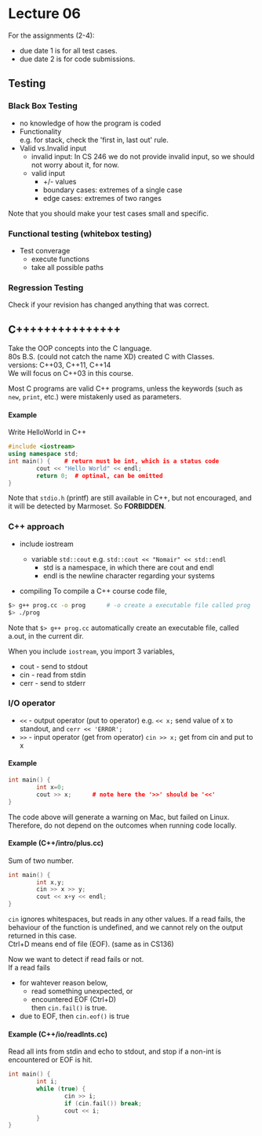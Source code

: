 # Lecture 06

For the assignments (2-4):    
* due date 1 is for all test cases.  
* due date 2 is for code submissions.

## Testing 
### Black Box Testing
- no knowledge of how the program is coded
- Functionality  
	e.g. for stack, check the 'first in, last out' rule.  
- Valid vs.Invalid input
	* invalid input: In CS 246 we do not provide invalid input, so we should not worry about it, for now. 
	* valid input
		* +/- values
		* boundary cases: extremes of a single case
		* edge cases: extremes of two ranges

Note that you should make your test cases small and specific.

### Functional testing (whitebox testing)
* Test converage 
	* execute functions
	* take all possible paths

### Regression Testing
Check if your revision has changed anything that was correct.


## C+++++++++++++++
Take the OOP concepts into the C language.   
80s B.S. (could not catch the name XD) created C with Classes.   
versions: C++03, C++11, C++14   
We will focus on C++03 in this course.   

Most C programs are valid C++ programs, unless the keywords (such as `new`, `print`, etc.) 
were mistakenly used as parameters.

#### Example
Write HelloWorld in C++  
``` c++
#include <iostream>
using namespace std;
int main() {    # return must be int, which is a status code
		cout << "Hello World" << endl;
		return 0;  # optinal, can be omitted 
}
```

Note that `stdio.h` (printf) are still available in C++, but not encouraged, 
and it will be detected by Marmoset. So **FORBIDDEN**.

### C++ approach  
* include iostream
	* variable  `std::cout`
	  e.g. `std::cout << "Nomair" << std::endl`  
		* std is a namespace, in which there are cout and endl
		* endl is the newline character regarding your systems

* compiling
To compile a C++ course code file,  
``` bash
$> g++ prog.cc -o prog		# -o create a executable file called prog
$> ./prog
```

Note that `$> g++ prog.cc` automatically create an executable file, called 
a.out, in the current dir.

When you include `iostream`, you import 3 variables, 
* cout - send to stdout
* cin - read from stdin
* cerr - send to stderr

### I/O operator
* `<<` - output operator (put to operator)
	e.g. `<< x;` send value of x to standout, and
	`cerr << 'ERROR';`
* `>>` - input operator (get from operator)
	`cin >> x;` get from cin and put to x

#### Example

``` c++
int main() {
		int x=0;
		cout >> x;		# note here the '>>' should be '<<'
}
```

The code above will generate a warning on Mac, but failed on Linux.   
Therefore, do not depend on the outcomes when running code locally.

#### Example (C++/intro/plus.cc)
Sum of two number.
``` c++
int main() {
		int x,y;
		cin >> x >> y;
		cout << x+y << endl;
}
```

`cin` ignores whitespaces, but reads in any other values.
If a read fails, the behaviour of the function is undefined, and we cannot
rely on the output returned in this case.   
Ctrl+D means end of file (EOF). (same as in CS136)

Now we want to detect if read fails or not.  
If a read fails  
* for wahtever reason below, 
	* read something unexpected, or
	* encountered EOF (Ctrl+D)   
	then `cin.fail()` is true.
* due to EOF, then `cin.eof()` is true

#### Example  (C++/io/readInts.cc)
Read all ints from stdin and echo to stdout, and stop if a non-int is encountered or EOF is hit.

``` c++ 
int main() {
		int i;
		while (true) {
				cin >> i;
				if (cin.fail()) break;
				cout << i;
		}
}
```

